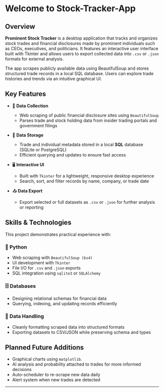 # Welcome to Stock-Tracker-App

## Overview

**Prominent Stock Tracker** is a desktop application that tracks and organizes stock trades and financial disclosures made by prominent individuals such as CEOs, executives, and politicians. It features an interactive user interface built with Tkinter and allows users to export collected data into `.csv` or `.json` formats for external analysis.

The app scrapes publicly available data using BeautifulSoup and stores structured trade records in a local SQL database. Users can explore trade histories and trends via an intuitive graphical UI.

## Key Features

- 🧾 **Data Collection**
  - Web scraping of public financial disclosure sites using `BeautifulSoup`
  - Parses trade and stock holding data from insider trading portals and government filings

- 💾 **Data Storage**
  - Trade and individual metadata stored in a local **SQL** database (SQLite or PostgreSQL)
  - Efficient querying and updates to ensure fast access

- 🖥️ **Interactive UI**
  - Built with `Tkinter` for a lightweight, responsive desktop experience
  - Search, sort, and filter records by name, company, or trade date

- 📤 **Data Export**
  - Export selected or full datasets as `.csv` or `.json` for further analysis or reporting

## Skills & Technologies

This project demonstrates practical experience with:

### 🐍 Python

- Web scraping with `BeautifulSoup (bs4)`
- UI development with `Tkinter`
- File I/O for `.csv` and `.json` exports
- SQL integration using `sqlite3` or `SQLAlchemy`

### 🗄️ Databases

- Designing relational schemas for financial data
- Querying, indexing, and updating records efficiently

### 📄 Data Handling

- Cleanly formatting scraped data into structured formats
- Exporting datasets to CSV/JSON while preserving schema and types

## Planned Future Additions

- Graphical charts using `matplotlib`.
- AI analysis and probability attached to trades for more informed decisions
- Auto-scheduler to re-scrape new data daily
- Alert system when new trades are detected

---
